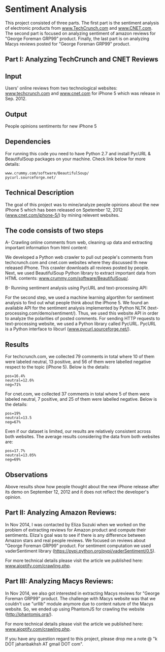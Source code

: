 Sentiment Analysis 
==================

This project consisted of three parts. The first part is the sentiment analysis of electronic products from www.TechCrunch.com and www.CNET.com. The second part is focused on analyzing sentiment of amazon reviews for "George Foreman GRP99" product. Finally, the last part is on analyzing Macys reviews posted for "George Foreman GRP99" product.

## Part I: Analyzing TechCrunch and CNET Reviews
## Input
 
Users' online reviews from two technological websites: www.techcrunch.com and www.cnet.com for iPhone 5 which was 
release in Sep. 2012.

## Output

People opinions sentiments for new iPhone 5

## Dependencies

For running this code you need to have Python 2.7 and install PycURL & BeautifulSoup packages on your machine. Check link below for more details:
	
	www.crummy.com/software/BeautifulSoup/
	pycurl.sourceforge.net/


## Technical Description

The goal of this project was to mine/analyze people opinions about the new iPhone 5 which has been released on Spetember 12, 2012 (www.cnet.com/iphone-5/) by mining relevent websites.

## The code consists of two steps

A- Crawling online comments from web, cleaning up data and extracting important information from html content:

We developed a Python web crawler to pull out people's comments from techcrunch.com and cnet.com websites where they discussed th new released iPhone. This crawler downloads all reviews posted by people. Next, we used BeautifulSoup Python library to extract important data from HTML contents: www.crummy.com/software/BeautifulSoup/.

B- Running sentiment analysis using PycURL and text-processing API:

For the second step, we used a machine learning algortihm for sentiment analysis to find out what people think about the iPhone 5. We found an available API for the sentiment analysis implemented by Python NLTK (text-processing.com/demo/sentiment/). Thus, we used this website API in order to analyze the polarities of posted comments. For sending HTTP requests to text-processing website, we used a Python library called PycURL. PycURL is a Python interface to libcurl (www.pycurl.sourceforge.net/).

## Results

For techcrunch.com, we collected 79 comments in total where 10 of them were labeled neutral, 13 positive, and 56 of them were labelled 
negative respect to the topic (iPhone 5). Below is the details:

	pos=16.4%
	neutral=12.6%
	neg=71%

For cnet.com, we collected 37 comments in total where 5 of them were labeled neutral, 7 positive, and 25 of them were labelled negative. 
Below is the details:

	pos=19%
	neutral=13.5
	neg=67%

Even if our dataset is limited, our results are relatively consistent across both websites. The average results considering the data from 
both websites are:

	pos=17.7%
	neutral=13.05%
	neg=69%

## Observations

Above results show how people thought about the new iPhone release after its demo on September 12, 2012 and it does not reflect 
the developer's opinion.

## Part II: Analyzing Amazon Reviews:
In Nov 2014, I was contacted by Eliza Suzuki when we worked on the problem of extracting reviews for Amazon product and compute their sentiments. Eliza's goal was to see if there is any difference between Amazon stars and real people reviews. We focused on reviews about "George Foreman GRP99" product. For sentiment computation we used vaderSentiment library (https://pypi.python.org/pypi/vaderSentiment/0.5). 

For more technical details please visit the article we published here: www.aioptify.com/crawling.php.

## Part III: Analyzing Macys Reviews:
In Nov 2014, we also got interested in extracting Macys reviews for "George Foreman GRP99" product. The challenge with Macys website was that we couldn't use "urllib" module anymore due to content nature of the Macys website. So, we ended up using PhantomJS for crawling the website (http://phantomjs.org/). 

For more technical details please visit the article we published here: www.aioptify.com/crawling.php.
 
If you have any question regard to this project, please drop me a note @ "k DOT jahanbakhsh AT gmail DOT com".
